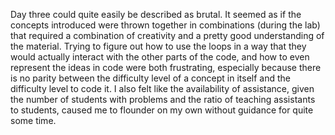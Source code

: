 <!DOCTYPE html>
<html>
<head> </head>
<body>
<p> Day three could quite easily be described as brutal. It seemed as if the concepts introduced were thrown together in combinations (during the lab) that required a combination of creativity and a pretty good understanding of the material. Trying to figure out how to use the loops in a way that they would actually interact with the other parts of the code, and how to even represent the ideas in code were both frustrating, especially because there is no parity between the difficulty level of a concept in itself and the difficulty level to code it. I also felt like the availability of assistance, given the number of students with problems and the ratio of teaching assistants to students, caused me to flounder on my own without guidance for quite some time. </p>
